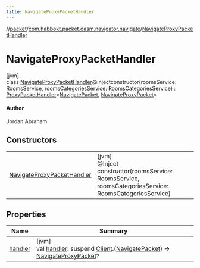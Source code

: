 ```yaml
---
title: NavigateProxyPacketHandler
---
```

//[packet](../../../index.html)/[com.habbokt.packet.dasm.navigator.navigate](../index.html)/[NavigateProxyPacketHandler](index.html)



# NavigateProxyPacketHandler



[jvm]\
class [NavigateProxyPacketHandler](index.html)@Injectconstructor(roomsService: RoomsService, roomsCategoriesService: RoomsCategoriesService) : [ProxyPacketHandler](../../../../api/api/com.habbokt.api.packet/-proxy-packet-handler/index.html)&lt;[NavigatePacket](../-navigate-packet/index.html), [NavigateProxyPacket](../-navigate-proxy-packet/index.html)&gt; 

#### Author



Jordan Abraham



## Constructors


| | |
|---|---|
| [NavigateProxyPacketHandler](-navigate-proxy-packet-handler.html) | [jvm]<br>@Inject<br>constructor(roomsService: RoomsService, roomsCategoriesService: RoomsCategoriesService) |


## Properties


| Name | Summary |
|---|---|
| [handler](../../com.habbokt.packet.dasm.room.roomdirectory/-room-directory-proxy-packet-handler/index.html#981137687%2FProperties%2F-1665284158) | [jvm]<br>val [handler](../../com.habbokt.packet.dasm.room.roomdirectory/-room-directory-proxy-packet-handler/index.html#981137687%2FProperties%2F-1665284158): suspend [Client](../../../../api/api/com.habbokt.api.client/-client/index.html).([NavigatePacket](../-navigate-packet/index.html)) -&gt; [NavigateProxyPacket](../-navigate-proxy-packet/index.html)? |

